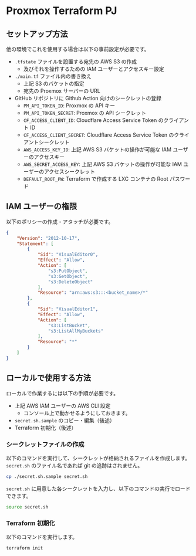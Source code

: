 # Proxmox Terraform PJ

## セットアップ方法

他の環境でこれを使用する場合は以下の事前設定が必要です。

- `.tfstate` ファイルを設置する宛先の AWS S3 の作成
  - 及びそれを操作するための IAM ユーザーとアクセスキー設定
- `./main.tf` ファイル内の書き換え
  - 上記 S3 のバケットの指定
  - 宛先の Proxmox サーバーの URL
- GitHub リポジトリに Github Action 向けのシークレットの登録
  - `PM_API_TOKEN_ID`: Proxmox の API キー
  - `PM_API_TOKEN_SECRET`: Proxmox の API シークレット
  - `CF_ACCESS_CLIENT_ID`: Cloudflare Access Service Token のクライアント ID
  - `CF_ACCESS_CLIENT_SECRET`: Cloudflare Access Service Token のクライアントシークレット
  - `AWS_ACCESS_KEY_ID`: 上記 AWS S3 バケットの操作が可能な IAM ユーザーのアクセスキー
  - `AWS_SECRET_ACCESS_KEY`: 上記 AWS S3 バケットの操作が可能な IAM ユーザーのアクセスシークレット
  - `DEFAULT_ROOT_PW`: Terraform で作成する LXC コンテナの Root パスワード

## IAM ユーザーの権限

以下のポリシーの作成・アタッチが必要です。

```json
{
    "Version": "2012-10-17",
    "Statement": [
        {
            "Sid": "VisualEditor0",
            "Effect": "Allow",
            "Action": [
                "s3:PutObject",
                "s3:GetObject",
                "s3:DeleteObject"
            ],
            "Resource": "arn:aws:s3:::<bucket_name>/*"
        },
        {
            "Sid": "VisualEditor1",
            "Effect": "Allow",
            "Action": [
                "s3:ListBucket",
                "s3:ListAllMyBuckets"
            ],
            "Resource": "*"
        }
    ]
}
```

## ローカルで使用する方法

ローカルで作業するには以下の手順が必要です。

- 上記 AWS IAM ユーザーの AWS CLI 設定
  - コンソール上で動かせるようにしておきます。
- `secret.sh.sample` のコピー・編集（後述）
- Terraform 初期化（後述）

### シークレットファイルの作成

以下のコマンドを実行して、シークレットが格納されるファイルを作成します。`secret.sh` のファイル名であれば git の追跡はされません。

```sh
cp ./secret.sh.sample secret.sh
```

`secret.sh` に用意した各シークレットを入力し、以下のコマンドの実行でロードできます。

```sh
source secret.sh
```

### Terraform 初期化

以下のコマンドを実行します。

```sh
terraform init
```
